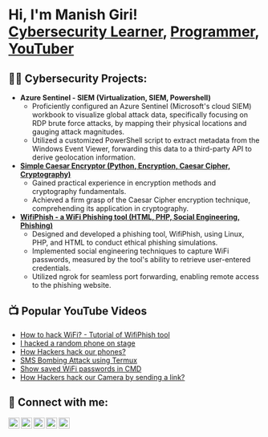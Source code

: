 <h1>Hi, I'm Manish Giri! <br/>
  <a href="https://github.com/manish2414">Cybersecurity Learner</a>, <a href="https://www.linkedin.com/in/manishgiri24/">Programmer</a>, <a href="https://www.youtube.com/manishtechnical24">YouTuber</a></h1>

<h2>👨‍💻 Cybersecurity Projects:</h2>

- <b>Azure Sentinel - SIEM (Virtualization, SIEM, Powershell)</b>
  - Proficiently configured an Azure Sentinel (Microsoft's cloud SIEM) workbook to visualize global attack data, specifically focusing on RDP brute force attacks, by mapping their physical locations and gauging attack magnitudes.
  - Utilized a customized PowerShell script to extract metadata from the Windows Event Viewer, forwarding this data to a third-party API to derive geolocation information.
- <b>[Simple Caesar Encryptor (Python, Encryption, Caesar Cipher, Cryptography)](https://github.com/Manish2414/Simple-Caesar-Encryptor)</b>
  - Gained practical experience in encryption methods and cryptography fundamentals.
  - Achieved a firm grasp of the Caesar Cipher encryption technique, comprehending its application in cryptography.
- <b>[WifiPhish - a WiFi Phishing tool (HTML, PHP, Social Engineering, Phishing)](https://github.com/Manish2414/WifiPhish)</b>
  - Designed and developed a phishing tool, WifiPhish, using Linux, PHP, and HTML to conduct ethical phishing simulations.
  - Implemented social engineering techniques to capture WiFi passwords, measured by the tool's ability to retrieve user-entered credentials.
  - Utilized ngrok for seamless port forwarding, enabling remote access to the phishing website.

<h2>📺 Popular YouTube Videos</h2>

- [How to hack WiFi? - Tutorial of WifiPhish tool](https://fb.watch/nqa_PH5mxG/)
- [I hacked a random phone on stage](https://fb.watch/nqb2u-7UU2/)
- [How Hackers hack our phones?](https://youtu.be/36AhDmsk1R4?si=5hNf2kEhfjZXdpaL)
- [SMS Bombing Attack using Termux](https://youtu.be/apAES8qzxJk?si=Td4npp9hhO2SqOGv)
- [Show saved WiFi passwords in CMD](https://youtu.be/8qJfCuav1pQ?si=Vm7VSR9THzDP3Hfr)
- [How Hackers hack our Camera by sending a link?](https://youtu.be/wUIWDsnfPK0)

<h2> 🤳 Connect with me:</h2>

[<img align="left" alt="MGLinkedIn | LinkedIn" width="22px" src="https://manishg10x.com/wp-content/uploads/2023/10/linkedin-svgrepo-com.svg" />][linkedin]
[<img align="left" alt="MGYT | YouTube" width="22px" src="https://manishg10x.com/wp-content/uploads/2023/10/youtube-svgrepo-com.svg" />][youtube]
[<img align="left" alt="MGX | Twitter" width="22px" src="https://manishg10x.com/wp-content/uploads/2023/10/twitter-svgrepo-com.svg" />][twitter]
[<img align="left" alt="MGInsta | Instagram" width="22px" src="https://manishg10x.com/wp-content/uploads/2023/10/instagram-svgrepo-com.svg" />][Instagram]
[<img align="left" alt="MGWeb | Website" width="22px" src="https://manishg10x.com/wp-content/uploads/2023/10/website.svg" />][Website]

[linkedin]: https://linkedin.com/in/manishgiri24
[twitter]: https://twitter.com/talksweird
[youtube]: https://www.youtube.com/manishtechnical24
[instagram]: https://www.instagram.com/manishgiri_24
[Website]: https://www.manishg10x.com
